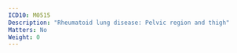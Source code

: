 ```yaml
---
ICD10: M0515
Description: "Rheumatoid lung disease: Pelvic region and thigh"
Matters: No
Weight: 0
---
```

